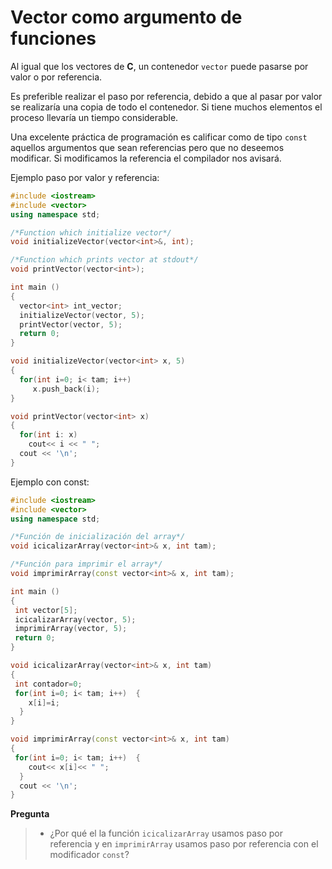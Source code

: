 # Vector como argumento de funciones
Al igual que los vectores de **C**, un contenedor `vector` puede pasarse por valor o por referencia.

Es preferible realizar el paso por referencia, debido a que al pasar por valor se realizaría una copia de todo el contenedor. Si tiene muchos elementos el proceso llevaría un tiempo considerable.

Una excelente práctica de programación es calificar como de tipo `const` aquellos argumentos que sean referencias pero que no deseemos modificar. Si modificamos la referencia el compilador nos avisará.

Ejemplo paso por valor y referencia:

```cpp
#include <iostream>
#include <vector>
using namespace std;

/*Function which initialize vector*/
void initializeVector(vector<int>&, int);

/*Function which prints vector at stdout*/
void printVector(vector<int>);

int main ()
{
  vector<int> int_vector;
  initializeVector(vector, 5);
  printVector(vector, 5);
  return 0;
}

void initializeVector(vector<int> x, 5)
{
  for(int i=0; i< tam; i++)
     x.push_back(i);
}

void printVector(vector<int> x)
{
  for(int i: x)
    cout<< i << " ";
  cout << '\n';
}
```

Ejemplo con const:

```cpp
#include <iostream>
#include <vector>
using namespace std;

/*Función de inicialización del array*/
void icicalizarArray(vector<int>& x, int tam);

/*Función para imprimir el array*/
void imprimirArray(const vector<int>& x, int tam);

int main ()
{
 int vector[5];
 icicalizarArray(vector, 5);
 imprimirArray(vector, 5);
 return 0;
}

void icicalizarArray(vector<int>& x, int tam)
{
 int contador=0;
 for(int i=0; i< tam; i++)  {
    x[i]=i;
  }
}

void imprimirArray(const vector<int>& x, int tam)
{
 for(int i=0; i< tam; i++)  {
    cout<< x[i]<< " ";
  }
  cout << '\n';
}
```

**Pregunta**
>- ¿Por qué el la función `icicalizarArray` usamos paso por referencia y en `imprimirArray` usamos paso por referencia con el modificador `const`?

